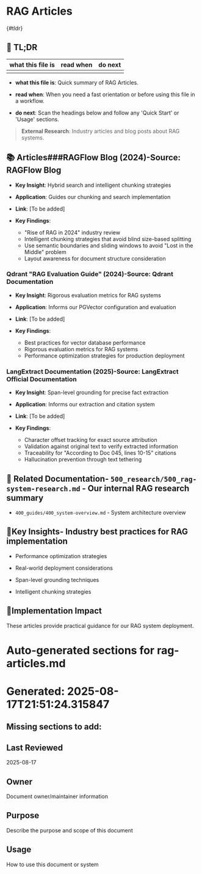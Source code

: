<!-- CONTEXT_REFERENCE: 400_guides/400_cursor-context-engineering-guide.md -->
<!-- MODULE_REFERENCE: 400_guides/400_deployment-environment-guide.md -->
<!-- MODULE_REFERENCE: 400_guides/400_performance-optimization-guide.md -->
<!-- MODULE_REFERENCE: 400_guides/400_system-overview.md -->

# RAG Articles

{#tldr}

## 🔎 TL;DR

| what this file is | read when | do next |
|---|---|---|
|  |  |  |

- **what this file is**: Quick summary of RAG Articles.

- **read when**: When you need a fast orientation or before using this file in a workflow.

- **do next**: Scan the headings below and follow any 'Quick Start' or 'Usage' sections.

> **External Research**: Industry articles and blog posts about RAG systems.

## 📚 **Articles**###**RAGFlow Blog (2024)**-**Source**: RAGFlow Blog

- **Key Insight**: Hybrid search and intelligent chunking strategies

- **Application**: Guides our chunking and search implementation

- **Link**: [To be added]

- **Key Findings**:
  - "Rise of RAG in 2024" industry review
  - Intelligent chunking strategies that avoid blind size-based splitting
  - Use semantic boundaries and sliding windows to avoid "Lost in the Middle" problem
  - Layout awareness for document structure consideration

### **Qdrant "RAG Evaluation Guide" (2024)**-**Source**: Qdrant Documentation

- **Key Insight**: Rigorous evaluation metrics for RAG systems

- **Application**: Informs our PGVector configuration and evaluation

- **Link**: [To be added]

- **Key Findings**:
  - Best practices for vector database performance
  - Rigorous evaluation metrics for RAG systems
  - Performance optimization strategies for production deployment

### **LangExtract Documentation (2025)**-**Source**: LangExtract Official Documentation

- **Key Insight**: Span-level grounding for precise fact extraction

- **Application**: Informs our extraction and citation system

- **Link**: [To be added]

- **Key Findings**:
  - Character offset tracking for exact source attribution
  - Validation against original text to verify extracted information
  - Traceability for "According to Doc 045, lines 10-15" citations
  - Hallucination prevention through text tethering

## 🔗 **Related Documentation**- `500_research/500_rag-system-research.md` - Our internal RAG research summary

- `400_guides/400_system-overview.md` - System architecture overview

## 📖**Key Insights**- Industry best practices for RAG implementation

- Performance optimization strategies

- Real-world deployment considerations

- Span-level grounding techniques

- Intelligent chunking strategies

## 🎯**Implementation Impact**

These articles provide practical guidance for our RAG system deployment.

<!-- README_AUTOFIX_START -->
# Auto-generated sections for rag-articles.md
# Generated: 2025-08-17T21:51:24.315847

## Missing sections to add:

## Last Reviewed

2025-08-17

## Owner

Document owner/maintainer information

## Purpose

Describe the purpose and scope of this document

## Usage

How to use this document or system

<!-- README_AUTOFIX_END -->
